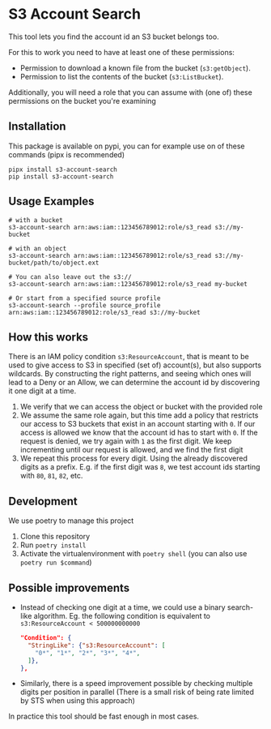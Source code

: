 # S3 Account Search
This tool lets you find the account id an S3 bucket belongs too.

For this to work you need to have at least one of these permissions:

- Permission to download a known file from the bucket (`s3:getObject`).
- Permission to list the contents of the bucket (`s3:ListBucket`).

Additionally, you will need a role that you can assume with (one of) these permissions on the bucket 
you're examining

## Installation
This package is available on pypi, you can for example use on of these commands (pipx is recommended)
```shell
pipx install s3-account-search
pip install s3-account-search
```

## Usage Examples
```shell
# with a bucket
s3-account-search arn:aws:iam::123456789012:role/s3_read s3://my-bucket

# with an object
s3-account-search arn:aws:iam::123456789012:role/s3_read s3://my-bucket/path/to/object.ext

# You can also leave out the s3://
s3-account-search arn:aws:iam::123456789012:role/s3_read my-bucket

# Or start from a specified source profile
s3-account-search --profile source_profile arn:aws:iam::123456789012:role/s3_read s3://my-bucket
```

## How this works
There is an IAM policy condition `s3:ResourceAccount`, that is meant to be used to give access to S3
in specified (set of) account(s), but also supports wildcards. By constructing the right patterns,
and seeing which  ones will lead to a Deny or an Allow, we can determine the account id by
discovering it one digit at a time.

1. We verify that we can access the object or bucket with the provided role
2. We assume the same role again, but this time add a policy that restricts our access to S3 buckets
   that exist in an account starting with `0`. If our access is allowed we know that the account id
   has to start with `0`. If the request is denied, we try again with `1` as the first digit. We keep
   incrementing until our request is allowed, and we find the first digit
3. We repeat this process for every digit. Using the already discovered digits as a prefix. E.g. if 
   the first digit was `8`, we test account ids starting with `80`, `81`, `82`, etc.

## Development
We use poetry to manage this project

1. Clone this repository
2. Run `poetry install`
3. Activate the virtualenvironment with `poetry shell` (you can also use `poetry run $command`)


## Possible improvements
- Instead of checking one digit at a time, we could use a binary search-like algorithm. Eg. the
  following condition is equivalent to `s3:ResourceAccount < 500000000000` 
  ```json
  "Condition": {
    "StringLike": {"s3:ResourceAccount": [
      "0*", "1*", "2*", "3*", "4*",
    ]},
  },
   ```
- Similarly, there is a speed improvement possible by checking multiple digits per position in
  parallel (There is a small risk of being rate limited by STS when using this approach)
  
In practice this tool should be fast enough in most cases.